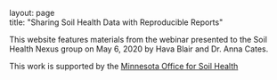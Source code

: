 layout: page  
title: "Sharing Soil Health Data with Reproducible Reports"  

This website features materials from the webinar presented to the Soil Health Nexus group on May 6, 2020 by Hava Blair and Dr. Anna Cates.

This work is supported by the [Minnesota Office for Soil Health](https://www.wrc.umn.edu/mosh)

